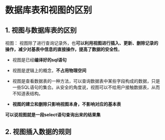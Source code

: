 # 数据库表和视图的区别

## 1. 视图与数据库表的区别

视图： 视图除了进行查询记录外，也**可以利用视图进行插入、更新、删除记录的操作，减少对基表中信息的直接操作，提高了数据的安全性**。

- 视图是已经**编译好的sql语句**

- 视图是逻辑上的概念，**不占用物理空间**

- 视图是查看数据表的一种方法，可以查询数据表中某些字段构成的数据，只是一些SQL语句的集合。从安全的角度说，视图可以不给用户接触数据表，从而不知道表结构。

- **视图的建立和删除只影响视图本身，不影响对应的基本表**

**可以说视图就是一段select语句查询出来的结果集**



## 2. 视图插入数据的规则

